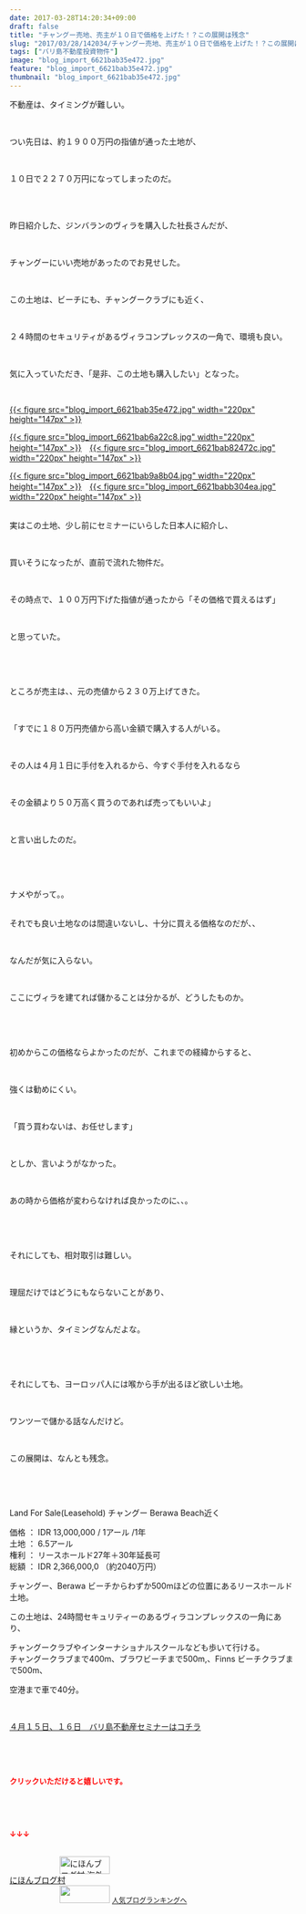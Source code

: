 ```yaml
---
date: 2017-03-28T14:20:34+09:00
draft: false
title: "チャングー売地、売主が１０日で価格を上げた！？この展開は残念"
slug: "2017/03/28/142034/チャングー売地、売主が１０日で価格を上げた！？この展開は残念"
tags: ["バリ島不動産投資物件"]
image: "blog_import_6621bab35e472.jpg"
feature: "blog_import_6621bab35e472.jpg"
thumbnail: "blog_import_6621bab35e472.jpg"
---
```

<p>不動産は、タイミングが難しい。</p><p> </p><p>つい先日は、約１９００万円の指値が通った土地が、</p><p> </p><p>１０日で２２７０万円になってしまったのだ。</p><p> </p><p><br/>昨日紹介した、ジンバランのヴィラを購入した社長さんだが、</p><p> </p><p>チャングーにいい売地があったのでお見せした。</p><p> </p><p>この土地は、ビーチにも、チャングークラブにも近く、</p><p> </p><p>２４時間のセキュリティがあるヴィラコンプレックスの一角で、環境も良い。</p><p> </p><p>気に入っていただき、「是非、この土地も購入したい」となった。</p><p> </p><p><a href="blog_import_6621bab51faa2.jpg">{{< figure src="blog_import_6621bab35e472.jpg" width="220px" height="147px" >}}</a></p><p><a href="blog_import_6621bab6a22c8.jpg">{{< figure src="blog_import_6621bab6a22c8.jpg" width="220px" height="147px" >}}</a>　<a href="blog_import_6621bab82472c.jpg">{{< figure src="blog_import_6621bab82472c.jpg" width="220px" height="147px" >}}</a></p><p><a href="blog_import_6621bab9a8b04.jpg">{{< figure src="blog_import_6621bab9a8b04.jpg" width="220px" height="147px" >}}</a>　<a href="blog_import_6621babb304ea.jpg">{{< figure src="blog_import_6621babb304ea.jpg" width="220px" height="147px" >}}</a></p><p><br/>実はこの土地、少し前にセミナーにいらした日本人に紹介し、</p><p> </p><p>買いそうになったが、直前で流れた物件だ。</p><p> </p><p>その時点で、１００万円下げた指値が通ったから「その価格で買えるはず」</p><p> </p><p>と思っていた。</p><p> </p><p> </p><p>ところが売主は、、元の売値から２３０万上げてきた。</p><p> </p><p>「すでに１８０万円売値から高い金額で購入する人がいる。</p><p> </p><p>その人は４月１日に手付を入れるから、今すぐ手付を入れるなら</p><p> </p><p>その金額より５０万高く買うのであれば売ってもいいよ」</p><p> </p><p>と言い出したのだ。</p><p> </p><p> </p><p>ナメやがって。。</p><p><br/>それでも良い土地なのは間違いないし、十分に買える価格なのだが、、</p><p> </p><p>なんだが気に入らない。</p><p> </p><p>ここにヴィラを建てれば儲かることは分かるが、どうしたものか。</p><p> </p><p> </p><p>初めからこの価格ならよかったのだが、これまでの経緯からすると、</p><p> </p><p>強くは勧めにくい。</p><p> </p><p>「買う買わないは、お任せします」</p><p> </p><p>としか、言いようがなかった。</p><p> </p><p>あの時から価格が変わらなければ良かったのに、、。</p><p> </p><p> </p><p>それにしても、相対取引は難しい。</p><p> </p><p>理屈だけではどうにもならないことがあり、</p><p> </p><p>縁というか、タイミングなんだよな。</p><p> </p><p> </p><p>それにしても、ヨーロッパ人には喉から手が出るほど欲しい土地。</p><p> </p><p>ワンツーで儲かる話なんだけど。</p><p> </p><p>この展開は、なんとも残念。</p><p> </p><p> </p><p>Land For Sale(Leasehold) チャングー Berawa Beach近く</p><p>価格 ： IDR 13,000,000 / 1アール /1年<br/>土地 ： 6.5アール<br/>権利 ： リースホールド27年＋30年延長可<br/>総額 ： IDR 2,366,000,0 （約2040万円）</p><p>チャングー、Berawa ビーチからわずか500mほどの位置にあるリースホールド土地。</p><p>この土地は、24時間セキュリティーのあるヴィラコンプレックスの一角にあり、</p><p>チャングークラブやインターナショナルスクールなども歩いて行ける。<br/>チャングークラブまで400m、ブラワビーチまで500m,、Finns ビーチクラブまで500m、</p><p>空港まで車で40分。</p><p> </p><p><a href="iin.co.jp" target="_blank"><span style="text-decoration: underline;">４月１５日、１６日　バリ島不動産セミナーはコチラ</span></a></p><p> </p><p> </p><p><font color="#ff0000" size="2"><strong>クリックいただけると嬉しいです。</strong></font></p><p> </p><p> </p><p><font color="#ff0000" size="2"><strong>↓↓↓</strong></font></p><p><br/><a href="ranking.html?p_cid=01260127" target="_blank"><img alt="にほんブログ村 海外生活ブログ バリ島情報へ" border="0" height="31" src="data:image/svg+xml;charset=utf-8,%3Csvg%20xmlns%3D%22http%3A%2F%2Fwww.w3.org%2F2000%2Fsvg%22%20title%3D%22Placeholder%20for%20Images%22%20role%3D%22presentation%22%20viewBox%3D%220%200%2088%2031%22%20%2F%3E" width="88" data-src="https://img-proxy.blog-video.jp/images?url=http%3A%2F%2Foverseas.blogmura.com%2Fbali%2Fimg%2Fbali88_31.gif" style="aspect-ratio: auto 88 / 31;"/><noscript><img alt="にほんブログ村 海外生活ブログ バリ島情報へ" border="0" height="31" src="https://img-proxy.blog-video.jp/images?url=http%3A%2F%2Foverseas.blogmura.com%2Fbali%2Fimg%2Fbali88_31.gif" width="88"></noscript></a><br/><a href="ranking.html?p_cid=01260127" target="_blank">にほんブログ村</a><br/><a href="link.php?1804582" title="人気ブログランキングへ"><img border="0" height="31" src="data:image/svg+xml;charset=utf-8,%3Csvg%20xmlns%3D%22http%3A%2F%2Fwww.w3.org%2F2000%2Fsvg%22%20title%3D%22Placeholder%20for%20Images%22%20role%3D%22presentation%22%20viewBox%3D%220%200%2088%2031%22%20%2F%3E" width="88" data-src="https://blog.with2.net/img/banner/banner_22.gif" style="aspect-ratio: auto 88 / 31;"/><noscript><img border="0" height="31" src="https://blog.with2.net/img/banner/banner_22.gif" width="88"></noscript></a> <a href="link.php?1804582" style="font-size: 12px;">人気ブログランキングへ</a></p>

